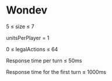 # Wondev

5 ≤ size ≤ 7

unitsPerPlayer = 1 

0 ≤ legalActions ≤ 64 

Response time per turn ≤ 50ms 

Response time for the first turn ≤ 1000ms
